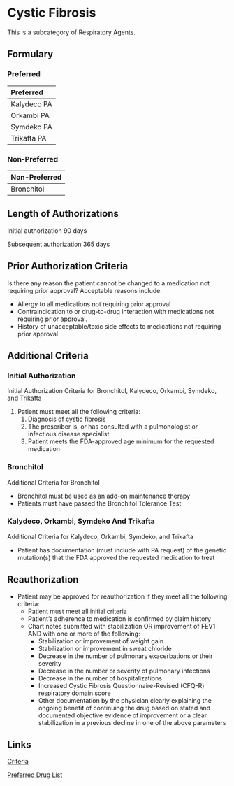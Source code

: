 # Cystic Fibrosis

This is a subcategory of Respiratory Agents.

## Formulary

### Preferred

| Preferred   |
| :---------- |
| Kalydeco PA |
| Orkambi PA  |
| Symdeko PA  |
| Trikafta PA |

### Non-Preferred

| Non-Preferred |
| :------------ |
| Bronchitol    |

## Length of Authorizations

Initial authorization 90 days

Subsequent authorization 365 days

## Prior Authorization Criteria

Is there any reason the patient cannot be changed to a medication not requiring prior approval? Acceptable reasons include:

-   Allergy to all medications not requiring prior approval
-   Contraindication to or drug-to-drug interaction with medications not requiring prior approval.
-   History of unacceptable/toxic side effects to medications not requiring prior approval

## Additional Criteria
### Initial Authorization

Initial Authorization Criteria for Bronchitol, Kalydeco, Orkambi, Symdeko, and Trikafta

1.  Patient must meet all the following criteria:
    1.  Diagnosis of cystic fibrosis
    2.  The prescriber is, or has consulted with a pulmonologist or infectious disease specialist
    3.  Patient meets the FDA-approved age minimum for the requested medication

### Bronchitol

Additional Criteria for Bronchitol

-   Bronchitol must be used as an add-on maintenance therapy
-   Patients must have passed the Bronchitol Tolerance Test

### Kalydeco, Orkambi, Symdeko And Trikafta

Additional Criteria for Kalydeco, Orkambi, Symdeko, and Trikafta

-   Patient has documentation (must include with PA request) of the genetic mutation(s) that the FDA approved the requested medication to treat

## Reauthorization

-   Patient may be approved for reauthorization if they meet all the following criteria:
    -   Patient must meet all initial criteria
    -   Patient’s adherence to medication is confirmed by claim history
    -   Chart notes submitted with stabilization OR improvement of FEV1 AND with one or more of the following:
        -   Stabilization or improvement of weight gain
        -   Stabilization or improvement in sweat chloride
        -   Decrease in the number of pulmonary exacerbations or their severity
        -   Decrease in the number or severity of pulmonary infections
        -   Decrease in the number of hospitalizations
        -   Increased Cystic Fibrosis Questionnaire-Revised (CFQ-R) respiratory domain score
        -   Other documentation by the physician clearly explaining the ongoing benefit of continuing the drug based on stated and documented objective evidence of improvement or a clear stabilization in a previous decline in one of the above parameters

## Links

[Criteria](https://pharmacy.medicaid.ohio.gov/sites/default/files/20221001_UPDL_Criteria_APPROVED.pdf#page=90)

[Preferred Drug List](https://pharmacy.medicaid.ohio.gov/sites/default/files/20221001_UPDL_APPROVED_.pdf#page=30)
